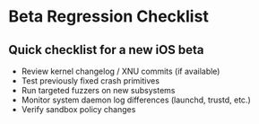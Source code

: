# Beta Regression Checklist

## Quick checklist for a new iOS beta
- Review kernel changelog / XNU commits (if available)
- Test previously fixed crash primitives
- Run targeted fuzzers on new subsystems
- Monitor system daemon log differences (launchd, trustd, etc.)
- Verify sandbox policy changes
